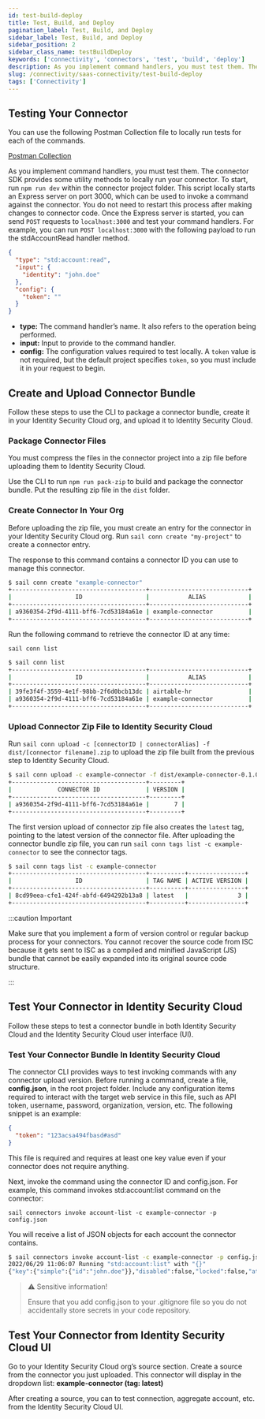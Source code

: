 ```yaml
---
id: test-build-deploy
title: Test, Build, and Deploy
pagination_label: Test, Build, and Deploy
sidebar_label: Test, Build, and Deploy
sidebar_position: 2
sidebar_class_name: testBuildDeploy
keywords: ['connectivity', 'connectors', 'test', 'build', 'deploy']
description: As you implement command handlers, you must test them. The connector SDK provides some utility methods to locally run your connector to test, build, and deploy.
slug: /connectivity/saas-connectivity/test-build-deploy
tags: ['Connectivity']
---
```


## Testing Your Connector

You can use the following Postman Collection file to locally run tests for each of the commands.

[Postman Collection](./assets/SaaS_Connectivity.postman_collection)

As you implement command handlers, you must test them. The connector SDK provides some utility methods to locally run your connector. To start, run `npm run dev` within the connector project folder. This script locally starts an Express server on port 3000, which can be used to invoke a command against the connector. You do not need to restart this process after making changes to connector code. Once the Express server is started, you can send `POST` requests to `localhost:3000` and test your command handlers. For example, you can run `POST localhost:3000` with the following payload to run the stdAccountRead handler method.

```json
{
  "type": "std:account:read",
  "input": {
    "identity": "john.doe"
  },
  "config": {
    "token": ""
  }
}
```

- **type:** The command handler’s name. It also refers to the operation being performed.
- **input:** Input to provide to the command handler.
- **config:** The configuration values required to test locally. A `token` value is not required, but the default project specifies `token`, so you must include it in your request to begin.

## Create and Upload Connector Bundle

Follow these steps to use the CLI to package a connector bundle, create it in your Identity Security Cloud org, and upload it to Identity Security Cloud.

### Package Connector Files

You must compress the files in the connector project into a zip file before uploading them to Identity Security Cloud.

Use the CLI to run `npm run pack-zip` to build and package the connector bundle. Put the resulting zip file in the `dist` folder.

### Create Connector In Your Org

Before uploading the zip file, you must create an entry for the connector in your Identity Security Cloud org. Run `sail conn create "my-project"` to create a connector entry.

The response to this command contains a connector ID you can use to manage this connector.

```bash
$ sail conn create "example-connector"
+--------------------------------------+----------------------------+
|                  ID                  |           ALIAS            |
+--------------------------------------+----------------------------+
| a9360354-2f9d-4111-bff6-7cd53184a61e | example-connector          |
+--------------------------------------+----------------------------+
```

Run the following command to retrieve the connector ID at any time:

```
sail conn list
```

```bash
$ sail conn list
+--------------------------------------+----------------------------+
|                  ID                  |           ALIAS            |
+--------------------------------------+----------------------------+
| 39fe3f4f-3559-4e1f-98bb-2f6d0bcb13dc | airtable-hr                |
| a9360354-2f9d-4111-bff6-7cd53184a61e | example-connector          |
+--------------------------------------+----------------------------+
```

### Upload Connector Zip File to Identity Security Cloud

Run `sail conn upload -c [connectorID | connectorAlias] -f dist/[connector filename].zip` to upload the zip file built from the previous step to Identity Security Cloud.

```bash
$ sail conn upload -c example-connector -f dist/example-connector-0.1.0.zip
+--------------------------------------+---------+
|             CONNECTOR ID             | VERSION |
+--------------------------------------+---------+
| a9360354-2f9d-4111-bff6-7cd53184a61e |       7 |
+--------------------------------------+---------+
```

The first version upload of connector zip file also creates the `latest` tag, pointing to the latest version of the connector file. After uploading the connector bundle zip file, you can run `sail conn tags list -c example-connector` to see the connector tags.

```bash
$ sail conn tags list -c example-connector
+--------------------------------------+----------+----------------+
|                  ID                  | TAG NAME | ACTIVE VERSION |
+--------------------------------------+----------+----------------+
| 8cd99eea-cfe1-424f-abfd-6494292b13a8 | latest   |              3 |
+--------------------------------------+----------+----------------+
```

:::caution Important

Make sure that you implement a form of version control or regular backup process for your connectors. You cannot recover the source code from ISC because it gets sent to ISC as a compiled and minified JavaScript (JS) bundle that cannot be easily expanded into its original source code structure.

:::

## Test Your Connector in Identity Security Cloud

Follow these steps to test a connector bundle in both Identity Security Cloud and the Identity Security Cloud user interface (UI).

### Test Your Connector Bundle In Identity Security Cloud

The connector CLI provides ways to test invoking commands with any connector upload version. Before running a command, create a file, **config.json**, in the root project folder. Include any configuration items required to interact with the target web service in this file, such as API token, username, password, organization, version, etc. The following snippet is an example:

```json
{
  "token": "123acsa494fbasd#asd"
}
```

This file is required and requires at least one key value even if your connector does not require anything.

Next, invoke the command using the connector ID and config.json. For example, this command invokes std:account:list command on the connector:

```
sail connectors invoke account-list -c example-connector -p config.json
```

You will receive a list of JSON objects for each account the connector contains.

```bash
$ sail connectors invoke account-list -c example-connector -p config.json
2022/06/29 11:06:07 Running "std:account:list" with "{}"
{"key":{"simple":{"id":"john.doe"}},"disabled":false,"locked":false,"attributes":{"id":"john.doe","displayName":"John Doe","entitlements":["administrator","sailpoint"]}}
```

> ⚠️ Sensitive information!
>
> Ensure that you add config.json to your .gitignore file so you do not accidentally store secrets in your code repository.

## Test Your Connector from Identity Security Cloud UI

Go to your Identity Security Cloud org’s source section. Create a source from the connector you just uploaded. This connector will display in the dropdown list: **example-connector (tag: latest)**

After creating a source, you can to test connection, aggregate account, etc. from the Identity Security Cloud UI.
